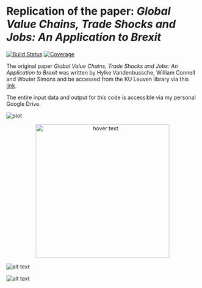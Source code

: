 # Replication of the paper: *Global Value Chains, Trade Shocks and Jobs: An Application to Brexit*

[![Build Status](https://github.com/forsthuber92/WIOD_brexit.jl/workflows/CI/badge.svg)](https://github.com/forsthuber92/WIOD_brexit.jl/actions)
[![Coverage](https://codecov.io/gh/forsthuber92/WIOD_brexit.jl/branch/master/graph/badge.svg)](https://codecov.io/gh/forsthuber92/WIOD_brexit.jl)

The original paper *Global Value Chains, Trade Shocks and Jobs: An Application to Brexit* was written by Hylke Vandenbussche, William Connell and Wouter Simons and 
be accessed from the KU Leuven library via this [link](https://lirias.kuleuven.be/retrieve/535608).

The entire input data and output for this code is accessible via my personal Google Drive.

![plot](C:/Users/u0148308/git/WIOD_brexit/clean/figure1.png)

<p align="center">
  <img src="C:/Users/u0148308/git/WIOD_brexit/clean/figure1.png" width="350" title="hover text">
</p>


![alt text](https://github.com/forsthuber92/WIOD_brexit.jl/blob/main/soft_split.png?raw=true)


![alt text](https://raw.githubusercontent.com/forsthuber92/WIOD_brexit.jl/main/images/soft_split.png)
